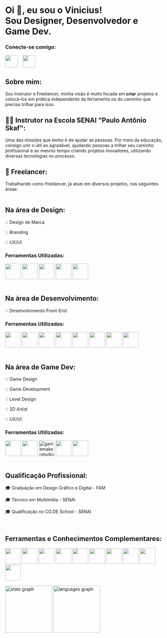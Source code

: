 <h1 align="left">Oi 👋, eu sou o Vinicius! </br>
Sou Designer, Desenvolvedor e Game Dev.</h1>

<h3 align="left">Conecte-se comigo:</h3>
<div>
  <a href="https://www.linkedin.com/in/viniciuszaneti/" target="_blank" style="display: inline-block;">
    <img src="https://cdn.jsdelivr.net/gh/devicons/devicon@latest/icons/linkedin/linkedin-original.svg" height="40" width="40" />
  </a>
  <span>&nbsp;&nbsp;</span>
  <a href="https://www.behance.net/viniciuszaneti" target="_blank" style="display: inline-block;">
    <img src="https://cdn.jsdelivr.net/gh/devicons/devicon@latest/icons/behance/behance-original.svg" height="40" width="40" />
  </a>
</div>

## Sobre mim:  

Sou Instrutor e Freelancer, minha visão é muito focada em **criar** projetos e colocá-los em prática independente da ferramenta ou do caminho que preciso trilhar para isso.


<h2 align= "left"> 🧑‍🏫 Instrutor na Escola SENAI "Paulo Antônio Skaf":</h2>
Uma das missões que tenho é de ajudar as pessoas. Por meio da educação, consigo unir o útil ao agradável, ajudando pessoas a trilhar seu caminho profissional e ao mesmo tempo criando projetos inovadores, utilizando diversas tecnologias no processo.

<h2 align="left"> 🚀 Freelancer:</h2>
Trabalhando como freelancer, já atuei em diversos projetos, nas seguintes áreas: 

</br>
</br>

## Na área de Design:
<p align="left">
  
 💡 Design de Marca 
  
 💡 Branding
 
 💡 UX/UI
 </p> 
<div>
<h3 align="left">Ferramentas Utilizadas:</h3>
  <img src="https://cdn.jsdelivr.net/gh/devicons/devicon@latest/icons/figma/figma-original.svg" height="50" width="50" />
  <img src="https://cdn.jsdelivr.net/gh/devicons/devicon@latest/icons/illustrator/illustrator-plain.svg" height="50" width="50" />
  <img src="https://cdn.jsdelivr.net/gh/devicons/devicon@latest/icons/photoshop/photoshop-original.svg" height="50" width="50" />
  <img src="https://cdn.jsdelivr.net/gh/devicons/devicon@latest/icons/aftereffects/aftereffects-original.svg" height="50" width="50" />
  <img src="https://cdn.jsdelivr.net/gh/devicons/devicon@latest/icons/premierepro/premierepro-original.svg" height="50" width="50" />
</div> 

</br>

## Na área de Desenvolvimento: 
<p align= "left">
 💡 Desenvolvimento Front-End
</p>

<div>
<h3 align="left">Ferramentas Utilizadas:</h3>
  <div>
  <img src="https://cdn.jsdelivr.net/gh/devicons/devicon@latest/icons/vscode/vscode-original.svg" height="50" width="50" />
  <img src="https://cdn.jsdelivr.net/gh/devicons/devicon@latest/icons/html5/html5-original.svg" height="50" width="50"/>          
  <img src="https://cdn.jsdelivr.net/gh/devicons/devicon@latest/icons/css3/css3-original.svg" height="50" width="50"/>          
  <img src="https://cdn.jsdelivr.net/gh/devicons/devicon/icons/javascript/javascript-original.svg" height="50" width="50"/>
  <img src="https://cdn.jsdelivr.net/gh/devicons/devicon/icons/typescript/typescript-original.svg" height="50" width="50"/>     
  <img src="https://cdn.jsdelivr.net/gh/devicons/devicon/icons/react/react-original.svg" height="50" width="50"/>
  <img src="https://cdn.jsdelivr.net/gh/devicons/devicon@latest/icons/bootstrap/bootstrap-original.svg" height="50" width="50" />
  <img src="https://cdn.jsdelivr.net/gh/devicons/devicon@latest/icons/git/git-original.svg" height="50" width="50" />
</div>
  
</br>

## Na área de Game Dev: 
<p align= "left">
  
💡 Game Design
 
💡 Game Development
 
💡 Level Design
 
💡 2D Artist
 
💡 UX/UI
</p>

<div align="left">  
  <h3 align="left">Ferramentas Utilizadas:</h3>
  <img src="https://cdn.jsdelivr.net/gh/devicons/devicon@latest/icons/visualstudio/visualstudio-original.svg" height="50" width="50" />
  <img src="https://cdn.jsdelivr.net/gh/devicons/devicon@latest/icons/csharp/csharp-original.svg" height="50" width="50" />
  <img src="https://skillicons.dev/icons?i=gamemakerstudio" alt="gamemakerstudio logo" height="50" width="50"  />
  <img src="https://cdn.jsdelivr.net/gh/devicons/devicon@latest/icons/unity/unity-original.svg" height="50" width="50" />
  <img src="https://cdn.jsdelivr.net/gh/devicons/devicon@latest/icons/git/git-original.svg" height="50" width="50" />
</div>

</br>

## Qualificação Profissional:
<p align="left"> 🎓 Graduação em Design Gráfico e Digital - FAM </p>
<p align="left"> 🎓 Técnico em Multimídia - SENAI </p>
<p align="left"> 🎓 Qualificação no CO.DE School - SENAI </p>

</br>

## Ferramentas e Conhecimentos Complementares:
<img src="https://cdn.jsdelivr.net/gh/devicons/devicon@latest/icons/azure/azure-original.svg"  height="50" width="50" />
<img src="https://cdn.jsdelivr.net/gh/devicons/devicon@latest/icons/intellij/intellij-original.svg"  height="50" width="50" />
<img src="https://cdn.jsdelivr.net/gh/devicons/devicon@latest/icons/java/java-original.svg"  height="50" width="50" />
<img src="https://cdn.jsdelivr.net/gh/devicons/devicon@latest/icons/kotlin/kotlin-original.svg"  height="50" width="50" />
<img src="https://cdn.jsdelivr.net/gh/devicons/devicon@latest/icons/spring/spring-original.svg"  height="50" width="50" />
<img src="https://cdn.jsdelivr.net/gh/devicons/devicon@latest/icons/nodejs/nodejs-plain-wordmark.svg"  height="50" width="50" />
<img src="https://cdn.jsdelivr.net/gh/devicons/devicon@latest/icons/mysql/mysql-original-wordmark.svg"  height="50" width="50" />
<img src="https://cdn.jsdelivr.net/gh/devicons/devicon@latest/icons/microsoftsqlserver/microsoftsqlserver-plain-wordmark.svg"  height="50" width="50" />
<img src="https://cdn.jsdelivr.net/gh/devicons/devicon@latest/icons/postman/postman-original.svg"  height="50" width="50" />
<img src="https://cdn.jsdelivr.net/gh/devicons/devicon@latest/icons/insomnia/insomnia-original.svg"  height="50" width="50" />

</br>
</br>

<div align="left">
  <img src="https://github-readme-stats.vercel.app/api?username=Vinicius-Zaneti&hide_title=false&hide_rank=false&show_icons=true&include_all_commits=true&count_private=true&disable_animations=false&theme=midnight-purple&locale=en&hide_border=false&order=1" height="150" alt="stats graph"  />
  <img src="https://github-readme-stats.vercel.app/api/top-langs?username=Vinicius-Zaneti&locale=en&hide_title=false&layout=compact&card_width=320&langs_count=6&theme=midnight-purple&hide_border=false&order=2" height="150" alt="languages graph"  />
</div>

